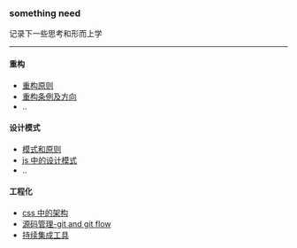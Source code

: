 ### something need

记录下一些思考和形而上学

---

#### 重构

- [重构原则](/refactor/what-is.md)
- [重构条例及方向](/refactor/how-to.md)
- ..

#### 设计模式

- [模式和原则](/design/what-is.md)
- [js 中的设计模式](/design/in-javascript.md)
- ..

#### 工程化

- [css 中的架构](/engineering/css.md)
- [源码管理-git and git flow](/engineering/about-git.md)
- [持续集成工具](/engineering/CICD.md)
